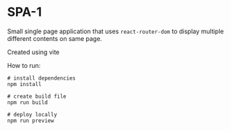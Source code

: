 # SPA-1

Small single page application that uses `react-router-dom` to display multiple different contents on same page.

Created using vite

How to run:
```
# install dependencies
npm install

# create build file
npm run build

# deploy locally
npm run preview
```